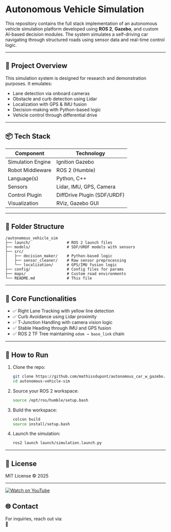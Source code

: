 # Autonomous Vehicle Simulation

This repository contains the full stack implementation of an autonomous vehicle simulation platform developed using **ROS 2**, **Gazebo**, and custom AI-based decision modules. The system simulates a self-driving car navigating through structured roads using sensor data and real-time control logic.

---

## 🚗 Project Overview

This simulation system is designed for research and demonstration purposes. It emulates:

- Lane detection via onboard cameras
- Obstacle and curb detection using Lidar
- Localization with GPS & IMU fusion
- Decision-making with Python-based logic
- Vehicle control through differential drive

---

## 📦 Tech Stack

| Component           | Technology                         |
|---------------------|-------------------------------------|
| Simulation Engine   | Ignition Gazebo                     |
| Robot Middleware    | ROS 2 (Humble)                      |
| Language(s)         | Python, C++                         |
| Sensors             | Lidar, IMU, GPS, Camera             |
| Control Plugin      | DiffDrive Plugin (SDF/URDF)         |
| Visualization       | RViz, Gazebo GUI                    |

---

## 📁 Folder Structure

```
/autonomous_vehicle_sim
├── launch/                # ROS 2 launch files
├── models/                # SDF/URDF models with sensors
├── src/
│   ├── decision_maker/    # Python-based logic
│   ├── sensor_cleaner/    # Raw sensor preprocessing
│   └── localization/      # GPS/IMU fusion logic
├── config/                # Config files for params
├── maps/                  # Custom road environments
└── README.md              # This file
```

---

## 🧠 Core Functionalities

- ✅ Right Lane Tracking with yellow line detection
- ✅ Curb Avoidance using Lidar proximity
- ✅ T-Junction Handling with camera vision logic
- ✅ Stable Heading through IMU and GPS fusion
- ✅ ROS 2 TF Tree maintaining `odom → base_link` chain

---

## 🧪 How to Run

1. Clone the repo:
   ```bash
   git clone https://github.com/mathissdupont/autonomous_car_w_gazebo.git
   cd autonomous-vehicle-sim
   ```

2. Source your ROS 2 workspace:
   ```bash
   source /opt/ros/humble/setup.bash
   ```

3. Build the workspace:
   ```bash
   colcon build
   source install/setup.bash
   ```

4. Launch the simulation:
   ```bash
   ros2 launch launch/simulation.launch.py
   ```

---

## 📄 License

MIT License © 2025

---

[![Watch on YouTube](https://img.youtube.com/vi/37UanjivitE?si=sMFmPIjP3bvUrCoU/0.jpg)](https://www.youtube.com/watch?v=37UanjivitE?si=sMFmPIjP3bvUrCoU)


## 🌐 Contact

For inquiries, reach out via:  
📧 
